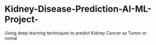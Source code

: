 # Kidney-Disease-Prediction-AI-ML-Project-
Using deep learning techniques to predict Kidney Cancer as Tumor or nomal
